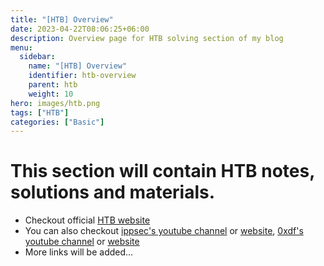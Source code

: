 ```yaml
---
title: "[HTB] Overview"
date: 2023-04-22T08:06:25+06:00
description: Overview page for HTB solving section of my blog
menu:
  sidebar:
    name: "[HTB] Overview"
    identifier: htb-overview
    parent: htb
    weight: 10
hero: images/htb.png
tags: ["HTB"]
categories: ["Basic"]
---
```


# This section will contain HTB notes, solutions and materials.
- Checkout official [HTB website](https://app.hackthebox.com)
- You can also checkout [ippsec's youtube channel](https://www.youtube.com/@ippsec) or [website](https://ippsec.rocks), [0xdf's youtube channel](https://www.youtube.com/@0xdf) or [website](https://0xdf.gitlab.io/)
- More links will be added...